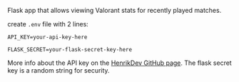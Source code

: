 Flask app that allows viewing Valorant stats for recently played matches.

create `.env` file with 2 lines:

`API_KEY=your-api-key-here`

`FLASK_SECRET=your-flask-secret-key-here`

More info about the API key on the [HenrikDev GitHub page](https://github.com/Henrik-3/unofficial-valorant-api). The flask secret key is a random string for security.
